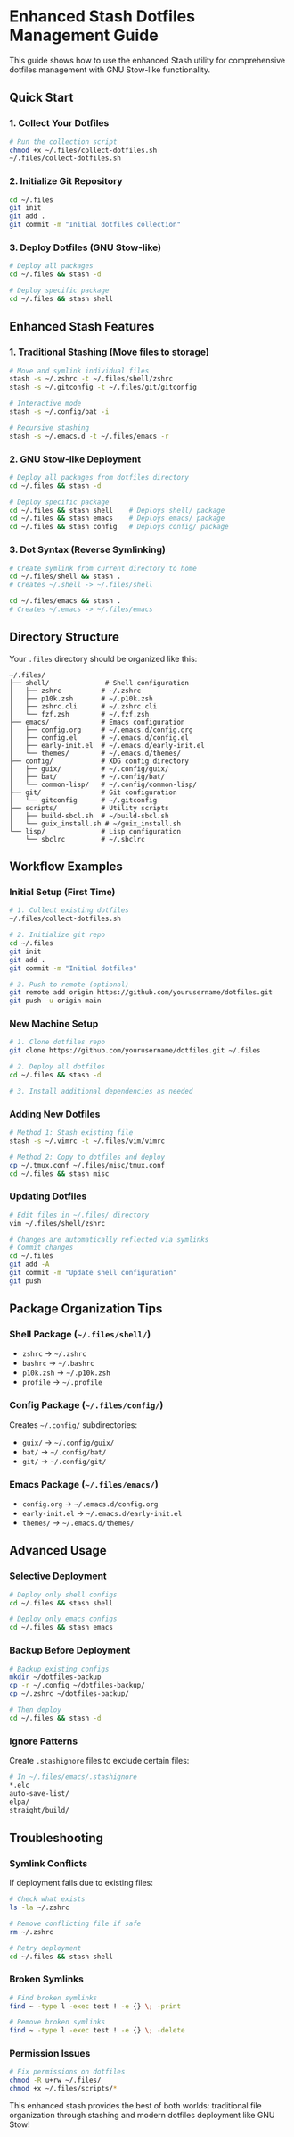 # Enhanced Stash Dotfiles Management Guide

This guide shows how to use the enhanced Stash utility for comprehensive dotfiles management with GNU Stow-like functionality.

## Quick Start

### 1. Collect Your Dotfiles
```bash
# Run the collection script
chmod +x ~/.files/collect-dotfiles.sh
~/.files/collect-dotfiles.sh
```

### 2. Initialize Git Repository
```bash
cd ~/.files
git init
git add .
git commit -m "Initial dotfiles collection"
```

### 3. Deploy Dotfiles (GNU Stow-like)
```bash
# Deploy all packages
cd ~/.files && stash -d

# Deploy specific package
cd ~/.files && stash shell
```

## Enhanced Stash Features

### 1. Traditional Stashing (Move files to storage)
```bash
# Move and symlink individual files
stash -s ~/.zshrc -t ~/.files/shell/zshrc
stash -s ~/.gitconfig -t ~/.files/git/gitconfig

# Interactive mode
stash -s ~/.config/bat -i

# Recursive stashing
stash -s ~/.emacs.d -t ~/.files/emacs -r
```

### 2. GNU Stow-like Deployment
```bash
# Deploy all packages from dotfiles directory
cd ~/.files && stash -d

# Deploy specific package
cd ~/.files && stash shell    # Deploys shell/ package
cd ~/.files && stash emacs    # Deploys emacs/ package
cd ~/.files && stash config   # Deploys config/ package
```

### 3. Dot Syntax (Reverse Symlinking)
```bash
# Create symlink from current directory to home
cd ~/.files/shell && stash .
# Creates ~/.shell -> ~/.files/shell

cd ~/.files/emacs && stash .
# Creates ~/.emacs -> ~/.files/emacs
```

## Directory Structure

Your `.files` directory should be organized like this:

```
~/.files/
├── shell/              # Shell configuration
│   ├── zshrc          # ~/.zshrc
│   ├── p10k.zsh       # ~/.p10k.zsh
│   ├── zshrc.cli      # ~/.zshrc.cli
│   └── fzf.zsh        # ~/.fzf.zsh
├── emacs/             # Emacs configuration
│   ├── config.org     # ~/.emacs.d/config.org
│   ├── config.el      # ~/.emacs.d/config.el
│   ├── early-init.el  # ~/.emacs.d/early-init.el
│   └── themes/        # ~/.emacs.d/themes/
├── config/            # XDG config directory
│   ├── guix/          # ~/.config/guix/
│   ├── bat/           # ~/.config/bat/
│   └── common-lisp/   # ~/.config/common-lisp/
├── git/               # Git configuration
│   └── gitconfig      # ~/.gitconfig
├── scripts/           # Utility scripts
│   ├── build-sbcl.sh  # ~/build-sbcl.sh
│   └── guix_install.sh # ~/guix_install.sh
└── lisp/              # Lisp configuration
    └── sbclrc         # ~/.sbclrc
```

## Workflow Examples

### Initial Setup (First Time)
```bash
# 1. Collect existing dotfiles
~/.files/collect-dotfiles.sh

# 2. Initialize git repo
cd ~/.files
git init
git add .
git commit -m "Initial dotfiles"

# 3. Push to remote (optional)
git remote add origin https://github.com/yourusername/dotfiles.git
git push -u origin main
```

### New Machine Setup
```bash
# 1. Clone dotfiles repo
git clone https://github.com/yourusername/dotfiles.git ~/.files

# 2. Deploy all dotfiles
cd ~/.files && stash -d

# 3. Install additional dependencies as needed
```

### Adding New Dotfiles
```bash
# Method 1: Stash existing file
stash -s ~/.vimrc -t ~/.files/vim/vimrc

# Method 2: Copy to dotfiles and deploy
cp ~/.tmux.conf ~/.files/misc/tmux.conf
cd ~/.files && stash misc
```

### Updating Dotfiles
```bash
# Edit files in ~/.files/ directory
vim ~/.files/shell/zshrc

# Changes are automatically reflected via symlinks
# Commit changes
cd ~/.files
git add -A
git commit -m "Update shell configuration"
git push
```

## Package Organization Tips

### Shell Package (`~/.files/shell/`)
- `zshrc` → `~/.zshrc`
- `bashrc` → `~/.bashrc`
- `p10k.zsh` → `~/.p10k.zsh`
- `profile` → `~/.profile`

### Config Package (`~/.files/config/`)
Creates `~/.config/` subdirectories:
- `guix/` → `~/.config/guix/`
- `bat/` → `~/.config/bat/`
- `git/` → `~/.config/git/`

### Emacs Package (`~/.files/emacs/`)
- `config.org` → `~/.emacs.d/config.org`
- `early-init.el` → `~/.emacs.d/early-init.el`
- `themes/` → `~/.emacs.d/themes/`

## Advanced Usage

### Selective Deployment
```bash
# Deploy only shell configs
cd ~/.files && stash shell

# Deploy only emacs configs
cd ~/.files && stash emacs
```

### Backup Before Deployment
```bash
# Backup existing configs
mkdir ~/dotfiles-backup
cp -r ~/.config ~/dotfiles-backup/
cp ~/.zshrc ~/dotfiles-backup/

# Then deploy
cd ~/.files && stash -d
```

### Ignore Patterns
Create `.stashignore` files to exclude certain files:
```bash
# In ~/.files/emacs/.stashignore
*.elc
auto-save-list/
elpa/
straight/build/
```

## Troubleshooting

### Symlink Conflicts
If deployment fails due to existing files:
```bash
# Check what exists
ls -la ~/.zshrc

# Remove conflicting file if safe
rm ~/.zshrc

# Retry deployment
cd ~/.files && stash shell
```

### Broken Symlinks
```bash
# Find broken symlinks
find ~ -type l -exec test ! -e {} \; -print

# Remove broken symlinks
find ~ -type l -exec test ! -e {} \; -delete
```

### Permission Issues
```bash
# Fix permissions on dotfiles
chmod -R u+rw ~/.files/
chmod +x ~/.files/scripts/*
```

This enhanced stash provides the best of both worlds: traditional file organization through stashing and modern dotfiles deployment like GNU Stow!

